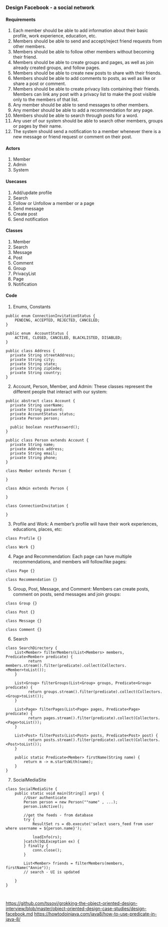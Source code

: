 ### Design Facebook - a social network

#### Requirements
1. Each member should be able to add information about their basic profile, work experience, education, etc.
2. Members should be able to send and accept/reject friend requests from other members.
3. Members should be able to follow other members without becoming their friend.
4. Members should be able to create groups and pages, as well as join already created groups, and follow pages.
5. Members should be able to create new posts to share with their friends.
6. Members should be able to add comments to posts, as well as like or share a post or comment.
7. Members should be able to create privacy lists containing their friends. Members can link any post with a privacy list to make the post visible only to the members of that list.
8. Any member should be able to send messages to other members.
9. Any member should be able to add a recommendation for any page.
10. Members should be able to search through posts for a word.
11. Any user of our system should be able to search other members, groups or pages by their name.
12. The system should send a notification to a member whenever there is a new message or friend request or comment on their post.

#### Actors
1. Member
2. Admin
3. System

#### Usecases
1. Add/update profile
2. Search
3. Follow or Unfollow a member or a page
4. Send message
5. Create post
6. Send notification

#### Classes
1. Member
2. Search
3. Message
4. Post
5. Comment
6. Group
7. PrivacyList
8. Page
9. Notification

#### Code

1. Enums, Constants

```
public enum ConnectionInvitationStatus {
    PENDING, ACCEPTED, REJECTED, CANCELED;
}

public enum  AccountStatus {
    ACTIVE, CLOSED, CANCELED, BLACKLISTED, DISABLED;
}

public class Address {
  private String streetAddress;
  private String city;
  private String state;
  private String zipCode;
  private String country;
}
```

 2. Account, Person, Member, and Admin: These classes represent the different people that interact with our system:

```
public abstract class Account {
  private String userName;
  private String password;
  private AccountStatus status;
  private Person person;
  
  public boolean resetPassword();
}

public class Person extends Account {
  private String name;
  private Address address;
  private String email;
  private String phone;
}

class Member extends Person {
  
}

class Admin extends Person {

}

class ConnectionInvitation {

}
```

3. Profile and Work: A member’s profile will have their work experiences, educations, places, etc:
```
class Profile {}

class Work {}
```

4. Page and Recommendation: Each page can have multiple recommendations, and members will follow/like pages:
```
class Page {}

class Recommendation {}
```

5. Group, Post, Message, and Comment: Members can create posts, comment on posts, send messages and join groups:
```
class Group {}

class Post {}

class Message {}

class Comment {}
```

6. Search
```
class SearchDirectory {
    List<Member> filterMembers(List<Members> members, Predicate<Member> predicate) {
          return members.stream().filter(predicate).collect(Collectors.<Member>toList());
    }
    
    List<Group> filterGroups(List<Group> groups, Predicate<Group> predicate) {
          return groups.stream().filter(predicate).collect(Collectors.<Group>toList());
    }
    
    List<Page> filterPages(List<Page> pages, Predicate<Page> predicate) {
          return pages.stream().filter(predicate).collect(Collectors.<Page>toList());
    }
    
    List<Post> filterPosts(List<Post> posts, Predicate<Post> post) {
          return posts.stream().filter(predicate).collect(Collectors.<Post>toList());
    }
    
    public static Predicate<Member> firstName(String name) {
        return m -> m.startsWith(name);
    }
}
```

7. SocialMediaSite 

```
class SocialMediaSite {
    public static void main(String[] args) {
        //User authenticate
        Person person = new Person(""name" , ...);
        person.isActive();
        
        //get the feeds - from database
        try {
            ResultSet rs = db.execute('select users_feed from user where username = ${person.name}');
            
            loadInfo(rs);
        }catch(SQLException ex) {
        } finally {
            conn.close();
        }
        
        List<Member> friends = filterMembers(members, firstName("Annie"));
        // search - UI is updated
        
    } 
}



```

https://github.com/tssovi/grokking-the-object-oriented-design-interview/blob/master/object-oriented-design-case-studies/design-facebook.md
https://howtodoinjava.com/java8/how-to-use-predicate-in-java-8/
